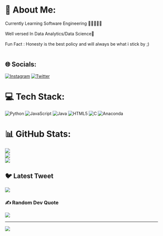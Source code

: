 # 💫 About Me:
Currently Learning Software Engineering ✍🏽👩🏽‍💻<br><br>Well versed In Data Analytics/Data Science🖤<br><br>Fun Fact : Honesty is the best policy and will always be what i stick by ;)<br><br>


## 🌐 Socials:
[![Instagram](https://img.shields.io/badge/Instagram-%23E4405F.svg?logo=Instagram&logoColor=white)](https://instagram.com/habibiadam34) [![Twitter](https://img.shields.io/badge/Twitter-%231DA1F2.svg?logo=Twitter&logoColor=white)](https://twitter.com/habie_vkook) 

# 💻 Tech Stack:
![Python](https://img.shields.io/badge/python-3670A0?style=for-the-badge&logo=python&logoColor=ffdd54) ![JavaScript](https://img.shields.io/badge/javascript-%23323330.svg?style=for-the-badge&logo=javascript&logoColor=%23F7DF1E) ![Java](https://img.shields.io/badge/java-%23ED8B00.svg?style=for-the-badge&logo=java&logoColor=white) ![HTML5](https://img.shields.io/badge/html5-%23E34F26.svg?style=for-the-badge&logo=html5&logoColor=white) ![C](https://img.shields.io/badge/c-%2300599C.svg?style=for-the-badge&logo=c&logoColor=white) ![Anaconda](https://img.shields.io/badge/Anaconda-%2344A833.svg?style=for-the-badge&logo=anaconda&logoColor=white)
# 📊 GitHub Stats:
![](https://github-readme-stats.vercel.app/api?username=habibaadam&theme=dark&hide_border=false&include_all_commits=false&count_private=false)<br/>
![](https://github-readme-streak-stats.herokuapp.com/?user=habibaadam&theme=dark&hide_border=false)<br/>
![](https://github-readme-stats.vercel.app/api/top-langs/?username=habibaadam&theme=dark&hide_border=false&include_all_commits=false&count_private=false&layout=compact)

## 🐦 Latest Tweet
[![](https://gtce.itsvg.in/api?username=habie_vkook)](https://github.com/VishwaGauravIn/github-twitter-card-embed)

### ✍️ Random Dev Quote
![](https://quotes-github-readme.vercel.app/api?type=horizontal&theme=radical)

---
[![](https://visitcount.itsvg.in/api?id=habibaadam&icon=0&color=0)](https://visitcount.itsvg.in)

<!-- Proudly created with GPRM ( https://gprm.itsvg.in ) -->
